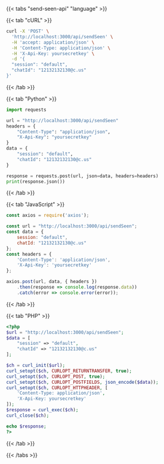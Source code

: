 <div></div>

{{< tabs "send-seen-api" "language" >}}

{{< tab "cURL" >}}
```sh
curl -X 'POST' \
  'http://localhost:3000/api/sendSeen' \
  -H 'accept: application/json' \
  -H 'Content-Type: application/json' \
  -H 'X-Api-Key: yoursecretkey' \
  -d '{
  "session": "default",
  "chatId": "12132132130@c.us"
}'
```
{{< /tab >}}

{{< tab "Python" >}}
```python
import requests

url = "http://localhost:3000/api/sendSeen"
headers = {
    "Content-Type": "application/json",
    "X-Api-Key": "yoursecretkey"
}
data = {
    "session": "default",
    "chatId": "12132132130@c.us"
}

response = requests.post(url, json=data, headers=headers)
print(response.json())
```
{{< /tab >}}

{{< tab "JavaScript" >}}
```javascript
const axios = require('axios');

const url = "http://localhost:3000/api/sendSeen";
const data = {
    session: "default",
    chatId: "12132132130@c.us"
};
const headers = {
    'Content-Type': 'application/json',
    'X-Api-Key': 'yoursecretkey'
};

axios.post(url, data, { headers })
    .then(response => console.log(response.data))
    .catch(error => console.error(error));
```
{{< /tab >}}

{{< tab "PHP" >}}
```php
<?php
$url = "http://localhost:3000/api/sendSeen";
$data = [
    "session" => "default",
    "chatId" => "12132132130@c.us"
];

$ch = curl_init($url);
curl_setopt($ch, CURLOPT_RETURNTRANSFER, true);
curl_setopt($ch, CURLOPT_POST, true);
curl_setopt($ch, CURLOPT_POSTFIELDS, json_encode($data));
curl_setopt($ch, CURLOPT_HTTPHEADER, [
    'Content-Type: application/json',
    'X-Api-Key: yoursecretkey'
]);
$response = curl_exec($ch);
curl_close($ch);

echo $response;
?>
```
{{< /tab >}}

{{< /tabs >}}